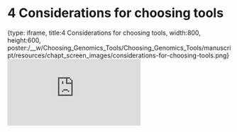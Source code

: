# 4 Considerations for choosing tools
 
{type: iframe, title:4 Considerations for choosing tools, width:800, height:600, poster:/__w/Choosing_Genomics_Tools/Choosing_Genomics_Tools/manuscript/resources/chapt_screen_images/considerations-for-choosing-tools.png}
![](https://hutchdatascience.org/Choosing_Genomics_Tools/considerations-for-choosing-tools.html)
 

 
